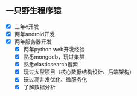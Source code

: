 ## 一只野生程序猿

- [x] 三年c开发
- [x] 两年android开发
- [x] 两年服务器开发
    - [x] 两年python web开发经验
    - [x] 熟悉mongodb，玩过集群
    - [x] 熟悉elasticsearch搜索
    - [x] 玩过大型项目（核心数据结构设计、后端架构）
    - [x] 玩过高并发优化、微服务化
    - [x] 了解数据分析
